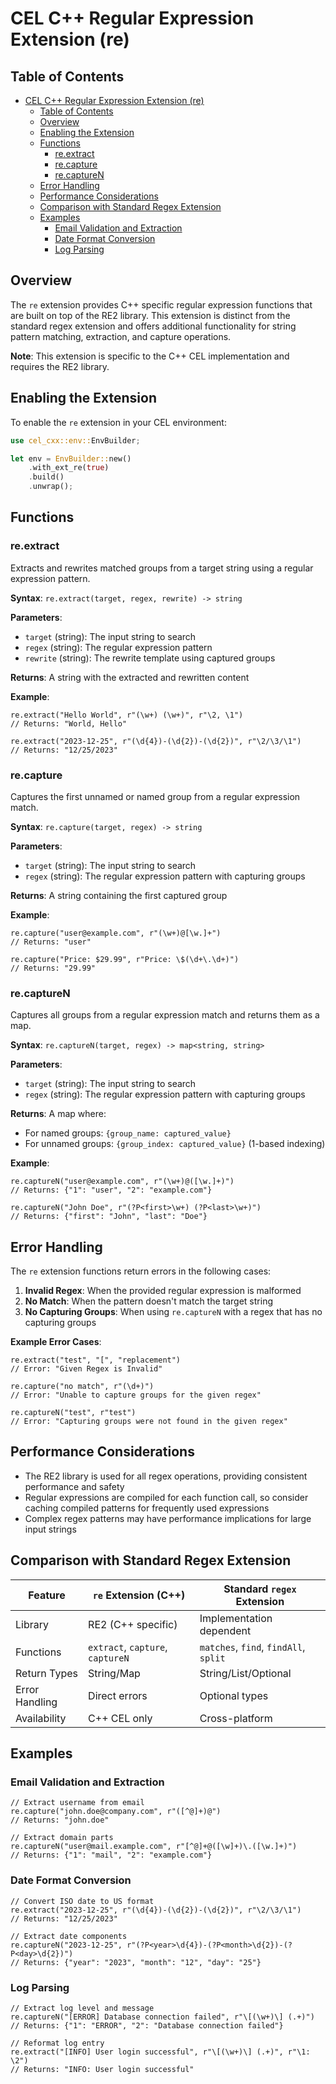 # CEL C++ Regular Expression Extension (re)

## Table of Contents

- [CEL C++ Regular Expression Extension (re)](#cel-c-regular-expression-extension-re)
  - [Table of Contents](#table-of-contents)
  - [Overview](#overview)
  - [Enabling the Extension](#enabling-the-extension)
  - [Functions](#functions)
    - [re.extract](#reextract)
    - [re.capture](#recapture)
    - [re.captureN](#recapturen)
  - [Error Handling](#error-handling)
  - [Performance Considerations](#performance-considerations)
  - [Comparison with Standard Regex Extension](#comparison-with-standard-regex-extension)
  - [Examples](#examples)
    - [Email Validation and Extraction](#email-validation-and-extraction)
    - [Date Format Conversion](#date-format-conversion)
    - [Log Parsing](#log-parsing)


## Overview

The `re` extension provides C++ specific regular expression functions that are built on top of the RE2 library. This extension is distinct from the standard regex extension and offers additional functionality for string pattern matching, extraction, and capture operations.

**Note**: This extension is specific to the C++ CEL implementation and requires the RE2 library.

## Enabling the Extension

To enable the `re` extension in your CEL environment:

```rust
use cel_cxx::env::EnvBuilder;

let env = EnvBuilder::new()
    .with_ext_re(true)
    .build()
    .unwrap();
```

## Functions

### re.extract

Extracts and rewrites matched groups from a target string using a regular expression pattern.

**Syntax**: `re.extract(target, regex, rewrite) -> string`

**Parameters**:
- `target` (string): The input string to search
- `regex` (string): The regular expression pattern
- `rewrite` (string): The rewrite template using captured groups

**Returns**: A string with the extracted and rewritten content

**Example**:
```cel
re.extract("Hello World", r"(\w+) (\w+)", r"\2, \1")
// Returns: "World, Hello"

re.extract("2023-12-25", r"(\d{4})-(\d{2})-(\d{2})", r"\2/\3/\1")
// Returns: "12/25/2023"
```

### re.capture

Captures the first unnamed or named group from a regular expression match.

**Syntax**: `re.capture(target, regex) -> string`

**Parameters**:
- `target` (string): The input string to search
- `regex` (string): The regular expression pattern with capturing groups

**Returns**: A string containing the first captured group

**Example**:
```cel
re.capture("user@example.com", r"(\w+)@[\w.]+")
// Returns: "user"

re.capture("Price: $29.99", r"Price: \$(\d+\.\d+)")
// Returns: "29.99"
```

### re.captureN

Captures all groups from a regular expression match and returns them as a map.

**Syntax**: `re.captureN(target, regex) -> map<string, string>`

**Parameters**:
- `target` (string): The input string to search
- `regex` (string): The regular expression pattern with capturing groups

**Returns**: A map where:
- For named groups: `{group_name: captured_value}`
- For unnamed groups: `{group_index: captured_value}` (1-based indexing)

**Example**:
```cel
re.captureN("user@example.com", r"(\w+)@([\w.]+)")
// Returns: {"1": "user", "2": "example.com"}

re.captureN("John Doe", r"(?P<first>\w+) (?P<last>\w+)")
// Returns: {"first": "John", "last": "Doe"}
```

## Error Handling

The `re` extension functions return errors in the following cases:

1. **Invalid Regex**: When the provided regular expression is malformed
2. **No Match**: When the pattern doesn't match the target string
3. **No Capturing Groups**: When using `re.captureN` with a regex that has no capturing groups

**Example Error Cases**:
```cel
re.extract("test", "[", "replacement")
// Error: "Given Regex is Invalid"

re.capture("no match", r"(\d+)")
// Error: "Unable to capture groups for the given regex"

re.captureN("test", r"test")
// Error: "Capturing groups were not found in the given regex"
```

## Performance Considerations

- The RE2 library is used for all regex operations, providing consistent performance and safety
- Regular expressions are compiled for each function call, so consider caching compiled patterns for frequently used expressions
- Complex regex patterns may have performance implications for large input strings

## Comparison with Standard Regex Extension

| Feature | `re` Extension (C++) | Standard `regex` Extension |
|---------|---------------------|---------------------------|
| Library | RE2 (C++ specific) | Implementation dependent |
| Functions | `extract`, `capture`, `captureN` | `matches`, `find`, `findAll`, `split` |
| Return Types | String/Map | String/List/Optional |
| Error Handling | Direct errors | Optional types |
| Availability | C++ CEL only | Cross-platform |

## Examples

### Email Validation and Extraction
```cel
// Extract username from email
re.capture("john.doe@company.com", r"([^@]+)@")
// Returns: "john.doe"

// Extract domain parts
re.captureN("user@mail.example.com", r"[^@]+@([\w]+)\.([\w.]+)")
// Returns: {"1": "mail", "2": "example.com"}
```

### Date Format Conversion
```cel
// Convert ISO date to US format
re.extract("2023-12-25", r"(\d{4})-(\d{2})-(\d{2})", r"\2/\3/\1")
// Returns: "12/25/2023"

// Extract date components
re.captureN("2023-12-25", r"(?P<year>\d{4})-(?P<month>\d{2})-(?P<day>\d{2})")
// Returns: {"year": "2023", "month": "12", "day": "25"}
```

### Log Parsing
```cel
// Extract log level and message
re.captureN("[ERROR] Database connection failed", r"\[(\w+)\] (.+)")
// Returns: {"1": "ERROR", "2": "Database connection failed"}

// Reformat log entry
re.extract("[INFO] User login successful", r"\[(\w+)\] (.+)", r"\1: \2")
// Returns: "INFO: User login successful"
``` 